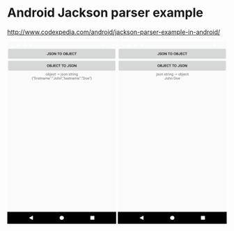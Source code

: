 # Android Jackson parser example

http://www.codexpedia.com/android/jackson-parser-example-in-android/

<img src="https://github.com/codexpedia/android_jackson_parser/blob/master/captures/to_json.png" width="250" height="420" /> <img src="https://github.com/codexpedia/android_jackson_parser/blob/master/captures/to_object.png" width="250" height="420" />
